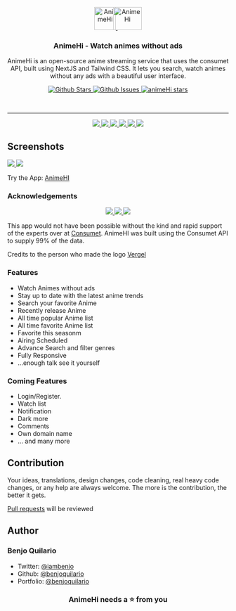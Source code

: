 <p align="center">
  <div align="center">
    <a href="https://animehi-stream.vercel.app/">
      <img alt="AnimeHi" src="https://animehi-stream.vercel.app/_next/static/media/animehi.9fc8dd87.svg" width="49" height="52" />
    </a>
    <a href="https://animehi-stream.vercel.app/" style="margin-left: -10px">
      <img alt="AnimeHi" src="https://animehi-stream.vercel.app/_next/image?url=%2F_next%2Fstatic%2Fmedia%2Fh.0c186236.png&w=1920&q=75" width="65" height="52" />
    </a>
  </div>
    <h3 align="center">AnimeHi - Watch animes without ads</h3>
</p>
<p align="center">
    AnimeHi is an open-source anime streaming service that uses the consumet API, built using NextJS and Tailwind CSS. It lets you search, watch animes without any ads with a beautiful user interface.
 </p>

<p align="center">
  <a href="https://github.com/benjoquilario/animehi-stream">
      <img src="https://img.shields.io/github/stars/benjoquilario/animehi-stream" alt="Github Stars">
    </a>
    <a href="https://www.gnu.org/licenses/agpl-3.0.en.html">
      <img src="https://img.shields.io/github/issues/benjoquilario/animehi-stream" alt="Github Issues">
    </a>
     <a href="https://github.com/benjoquilario/animehi-stream>
      <img src="https://img.shields.io/github/forks/benjoquilario/animehi-stream" alt="Github Forks">
  </a>
  <a href="https://github.com/benjoquilario/animehi-stream/stargazers" target="blank">
    <img src="https://img.shields.io/github/stars/benjoquilario/animehi-stream?style=flat-square" alt="animeHi stars"/>
  </a>
</p>

</br>
  <hr />
<p align="center">
  <a href="https://nextjs.org">
    <img src="https://img.shields.io/github/package-json/dependency-version/benjoquilario/animehi-stream/next?filename=package.json&color=fff&labelColor=000&logo=nextdotjs&style=flat-square">
  </a>
  <a href="https://tailwindcss.com/">
    <img src="https://img.shields.io/github/package-json/dependency-version/benjoquilario/animehi-stream/dev/tailwindcss?filename=package.json&color=37b8f1&logo=tailwindcss&labelColor=0b1120&style=flat-square&logoColor=38bdf8">
  </a>
  <a href="https://17.reactjs.org/">
    <img src="https://img.shields.io/github/package-json/dependency-version/chirag-droid/animeflix/react?filename=frontend/package.json&color=5fd9fb&logo=react&labelColor=222435&style=flat-square">
  </a>
  <a href="https://redux-toolkit.js.org/">
    <img src="https://img.shields.io/github/package-json/dependency-version/benjoquilario/animehi-stream/@reduxjs/toolkit?filename=package.json&label=redux-toolkit&color=593d88&logo=redux&labelColor=242526&style=flat-square&logoColor=b58bf7">
  </a>
  <a href="https://tailwindcss.com/">
    <img src="https://img.shields.io/github/package-json/dependency-version/benjoquilario/animehi-stream/typescript?filename=package.json&color=3178C6&logo=typescript&labelColor=111&style=flat-square&logoColor=white">
  </a>
  <a href="https://www.framer.com/motion">
    <img src="https://img.shields.io/github/package-json/dependency-version/benjoquilario/animehi-stream/framer-motion?logo=framer&style=flat-square&logoColor=white">
  </a>
</p>

## Screenshots

<a href="https://insider.vercel.app/" target="blank">
  <img src="screenshots/home.png" />
</a>
<a href="https://insider.vercel.app/" target="blank">
  <img src="screenshots/profile.png" />
</a>

Try the App: [AnimeHI](https://animehi-stream.vercel.app/)

### Acknowledgements

<p align="center">
  <a href="https://github.com/consumet/">
    <img src="https://img.shields.io/badge/consumet/consumet.ts-333.svg?style=flat-square">
  </a>
  <a href="https://anilist.co">
    <img src="https://img.shields.io/badge/AniList-1e2432.svg?logo=anilist&style=flat-square">
  </a>
  <a href="https://gogoanime.bid">
    <img src="https://img.shields.io/badge/GogoAnime-00a651.svg?style=flat-square">
  </a>
</p>

This app would not have been possible without the kind and rapid support of the experts over at [Consumet](https://github.com/consumet/). AnimeHI was built using the Consumet API to supply 99% of the data.

Credits to the person who made the logo [Vergel](https://github.com/vergelmacayan)

### Features

- Watch Animes without ads
- Stay up to date with the latest anime trends
- Search your favorite Anime
- Recently release Anime
- All time popular Anime list
- All time favorite Anime list
- Favorite this seasonm
- Airing Scheduled
- Advance Search and filter genres
- Fully Responsive
- ...enough talk see it yourself

### Coming Features

- Login/Register.
- Watch list
- Notification
- Dark more
- Comments
- Own domain name
- … and many more

## Contribution

Your ideas, translations, design changes, code cleaning, real heavy code changes, or any help are always welcome. The more is the contribution, the better it gets.

[Pull requests](https://github.com/benjoquilario/insider/pulls) will be reviewed

## Author

### Benjo Quilario

- Twitter: [@iambenjo](https://twitter.com/iam_benjo)
- Github: [@benjoquilario](https://github.com/benjoquilario)
- Portfolio: [@benjoquilario](https://benjoquilario.me)

<h3 align="center">
AnimeHi needs a ⭐️ from you
</h3>

